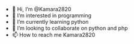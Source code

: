 - 👋 Hi, I’m @Kamara2820
- 👀 I’m interested in programming 
- 🌱 I’m currently learning python
- 💞️ I’m looking to collaborate on python and php
- 📫 How to reach me Kamara2820

<!---
Kamara2820/Kamara2820 is a ✨ special ✨ repository because its `README.md` (this file) appears on your GitHub profile.
You can click the Preview link to take a look at your changes.
--->
